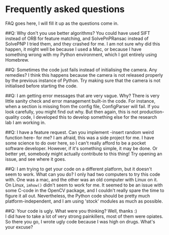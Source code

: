 # Frequently asked questions
FAQ goes here, I will fill it up as the questions come in.

##Q: Why don't you use better algorithms? You could have used SIFT instead of ORB for feature matching, and SolvePnPRansac instead of SolvePNP
I tried them, and they crashed for me. I am not sure why did this happen, it might well be because I used a Mac, or because I have something wrong with my Python environment, which I got entirely using Homebrew.

##Q: Sometimes the code just fails instead of initialising the camera. Any remedies?
I think this happens because the camera is not released properly by the previous instance of Python. Try making sure that the camera is not initialised before starting the code.

##Q: I am getting error messages that are very vague. Why?
There is very little sanity check and error management built-in the code. For instance, when a section is missing from the config file, ConfigParser will fail. If you look carefully, you might find out why. But then again, this is not production-quality code, I developed this to develop something else for the research lab I am working in.

##Q: I have a feature request. Can you implement -insert random weird function here- for me?
I am afraid, this was a side project for me. I have some science to do over here, so I can't really afford to be a pocket software developer. However, if it's something simple, it may be done. Or better yet, somebody might actually contribute to this thing! Try opening an issue, and see where it goes.

##Q: I am trying to get your code on a different platform, but it doesn't seem to work. What can you do?
I only had two computers to try this code with. One was a mac, and the other was an old computer with Linux on it. On Linux, `imhow()` didn't seem to work for me. It seemed to be an issue with some C-code in the OpenCV package, and I couldn't really spare the time to figure it all out. Nevertheless, the Python code should be pretty much platform-independent, and I am using 'stock' modules as much as possible.

##Q: Your code is ugly. What were you thinking?
Well, thanks :)  
I did have to take a lot of very strong painkillers, most of them were opiates. So there you go, I wrote ugly code because I was high on drugs. What's your excuse?
